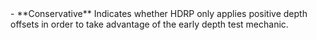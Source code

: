 <tr>
<td>- **Conservative**</td>
<td>Indicates whether HDRP only applies positive depth offsets in order to take advantage of the early depth test mechanic.</td>
</tr>

